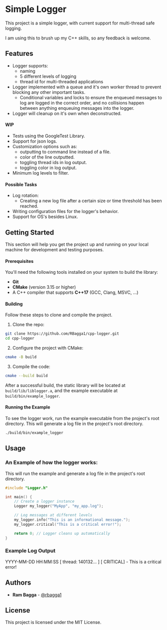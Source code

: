 # Simple Logger
This project is a simple logger, with current support for multi-thread safe logging.

I am using this to brush up my C++ skills, so any feedback is welcome.

## Features
* Logger supports:
  * naming
  * 5 different levels of logging
  * thread id for multi-threaded applications
* Logger implemented with a queue and it's own worker thread to prevent blocking any other important tasks.
  * Conditional variables and locks to ensure the enqueued messages to log are logged in the correct order, and no collisions happen between anything enqueuing messages into the logger.
* Logger will cleanup on it's own when deconstructed.

#### WIP
* Tests using the GoogleTest Library.
* Support for json logs.
* Customization options such as:
  * outputting to command line instead of a file.
  * color of the line outputted.
  * toggling thread ids in log output.
  * toggling color in log output.
* Minimum log levels to filter.

#### Possible Tasks
* Log rotation:
  * Creating a new log file after a certain size or time threshold has been reached.
* Writing configuration files for the logger's behavior.
* Support for OS's besides Linux.

## Getting Started
This section will help you get the project up and running on your local machine for development and testing purposes.

#### Prerequisites
You'll need the following tools installed on your system to build the library:
* **Git**
* **CMake** (version 3.15 or higher)
* A C++ compiler that supports **C++17** (GCC, Clang, MSVC, ...)

#### Building
Follow these steps to clone and compile the project.
1. Clone the repo:
```bash
git clone https://github.com/RBagga1/cpp-logger.git
cd cpp-logger
```

2. Configure the project with CMake:
```bash
cmake -B build
```

3. Compile the code:
```bash
cmake --build build
```

After a successful build, the static library will be located at `build/lib/liblogger.a`, and the example executable at `build/bin/example_logger`.

#### Running the Example
To see the logger work, run the example executable from the project's root directory. This will generate a log file in the project's root directory.

```bash
./build/bin/example_logger
```

## Usage
### An Example of how the logger works:

This will run the example and generate a log file in the project's root directory.
```cpp
#include "Logger.h"

int main() {
    // Create a logger instance
    Logger my_logger("MyApp", "my_app.log");

    // Log messages at different levels
    my_logger.info("This is an informational message.");
    my_logger.critical("This is a critical error!");

    return 0; // Logger cleans up automatically
}
```

### Example Log Output
YYYY-MM-DD HH:MM:SS [ thread: 140132... ] [<MyApp> CRITICAL] - This is a critical error!

## Authors
* **Ram Bagga** - [@rbagga1](https://www.github.com/RBagga1)

## License
This project is licensed under the MIT License.